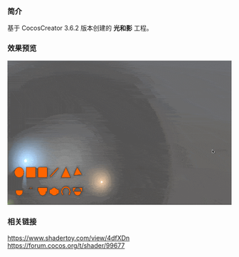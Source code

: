 ### 简介
基于 CocosCreator 3.6.2 版本创建的 **光和影** 工程。

### 效果预览
![image](../../../gif/202212/2022120203.gif)

### 相关链接    
https://www.shadertoy.com/view/4dfXDn    
https://forum.cocos.org/t/shader/99677